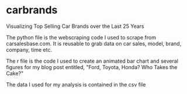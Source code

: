 # carbrands
Visualizing Top Selling Car Brands over the Last 25 Years

The python file is the webscraping code I used to scrape from carsalesbase.com. It is reusable to grab data on car sales, model, brand, company, time etc.

The r file is the code I used to create an animated bar chart and several figures for my blog post entitled, "Ford, Toyota, Honda? Who Takes the Cake?"

The data I used for my analysis is contained in the csv file
